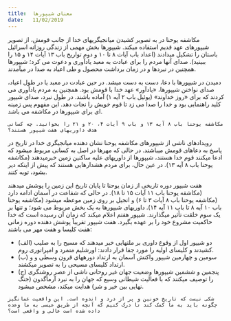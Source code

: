 ```yaml
---
title:  معنای شیپورها
date:   11/02/2019
---
```


مکاشفه یوحنا در به تصویر کشیدن میانجیگریهای خدا از جانب قومش، از تصویر شیپورهای عهد قدیم استفاده میکند. شیپورها بخش مهمی از زندگی روزانه اسرائیل باستان را تشکیل میدادند (اعداد باب آیات ۸ تا ۱۰ و دوم تواریخ باب ۱۳ آیات ۱۴ و ۱۵ را ببینید). صدای آنها مردم را برای عبادت به معبد یادآوری و دعوت می کرد؛ شیپورها همچنین در نبردها و در زمان برداشت محصول و  طی اعیاد به صدا در میآمدند.

دمیدن در شیپورها با دعا، دست به دست میشد. در حین عبادت در معبد یا در طول اعیاد، صدای نواختن شیپورها، «یادآور» عهد خدا با قومش بود. همچنین به مردم یادآوری می کردند که برای «روز خداوند» (یوئیل باب ۲ آیه ۱) آماده باشند. در طول نبرد، صدای شیپور کلید راهنمایی بود و خدا را صدا می زد تا قوم خویش را نجات دهد. این مفهوم پس زمینه ای برای شیپورها در مکاشفه می باشد. 

`مکاشفه یوحنا باب ۸ آیه ۱۳ و باب ۹ آیات ۴، ۲۰ و ۲۱ را بخوانید. چه کسانی هدف داوریهای هفت شیپور هستند؟`

رویدادهای ناشی از شیپورهای مکاشفه یوحنا نشان دهنده میانجیگری خدا در تاریخ در پاسخ به دعاهای قومش میباشند. در حالی که مهرها در اصل به کسانی مربوط میشود که ادعا میکنند قوم خدا هستند، شیپورها از داوریهای علیه ساکنین زمین خبرمیدهند (مکاشفه یوحنا باب ۸ آیه ۱۳). در عین حال، برای مردم هشدارهایی هستند که پیش از اینکه دیر بشود، توبه کنند.

هفت شیپور دوره تاریخی از زمان یوحنا تا پایان تاریخ این زمین را پوشش میدهند (مکاشفه یوحنا باب ۱۱ آیات ۱۵ تا ۱۸). در حالی که شفاعت در آسمان ادامه دارد (مکاشفه یوحنا باب ۸ آیات ۳ تا ۶) و انجیل بر روی زمین موعظه میشود (مکاشفه یوحنا باب ۱۰ آیه ۸ تا باب ۱۱ آیه ۱۴). داوریهای شیپورها به یک بخش مربوط می شود؛ و تنها بر یک سوم خلقت تأثیر میگذارند. شیپور هفتم اعلام میکند که زمان آن رسیده است که خدا حاکمیت مشروع خود را بر عهده بگیرد. هفت شیپور تقریباً پوشش دهنده دوره زمانی هفت کلیسا و هفت مهر  می باشند: 

- (الف) دو شیپور اول از وقوع داوری بر ملتهایی خبر میدهند که مسیح را به صلیب کشیدند و کلیسای اولیه را مورد جفا قرار دادند: اورشلیم متمرد و امپراتوری روم.
- (ب) سومین و چهارمین شیپور واکنش آسمان به ارتداد دورههای قرون وسطی و و ارتداد کلیسای مسیحی را به تصویر میکشند.
- (ج) پنجمین و ششمین شیپورها وضعیت جهان غیر روحانی ناشی از عصر روشنگری را توصیف میکنند که با فعالیت شیطانی وسیع که جهان را به نبرد آرماگدون (جنگ نهایی بین خیر و شر) هدایت میکند، مشخص میشود.

`شکی نیست که تاریخ خونین و پر از درد و اندوه است. این واقعیت غمانگیز چگونه باید به ما کمک کند تا درک کنیم که آنچه از طریق عیسی به ما وعده داده شده است عالی و واقعی است؟`